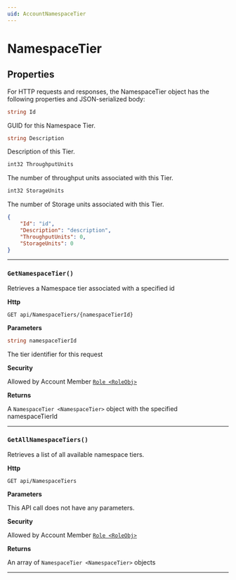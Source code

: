 ```yaml
---
uid: AccountNamespaceTier
---
```


NamespaceTier
=======================================================

## Properties

For HTTP requests and responses, the NamespaceTier object has the following properties and JSON-serialized body: 

```csharp
string Id
```
GUID for this Namespace Tier.

```csharp
string Description
```
Description of this Tier.

```csharp
int32 ThroughputUnits
```
The number of throughput units associated with this Tier.

```csharp
int32 StorageUnits
```
The number of Storage units associated with this Tier.


```json
{
	"Id": "id",
	"Description": "description",
	"ThroughputUnits": 0,
	"StorageUnits": 0
}
```
***

### `GetNamespaceTier()`

Retrieves a Namespace tier associated with a specified id

**Http**

`GET api/NamespaceTiers/{namespaceTierId}`

**Parameters**

```csharp
string namespaceTierId
```
The tier identifier for this request

**Security**

Allowed by Account Member [`Role <RoleObj>`](Account_Role.md)

**Returns**

A `NamespaceTier <NamespaceTier>` object with the specified namespaceTierId

***
### `GetAllNamespaceTiers()`

Retrieves a list of all available namespace tiers.

**Http**

`GET api/NamespaceTiers`

**Parameters**

This API call does not have any parameters.

**Security**

Allowed by Account Member [`Role <RoleObj>`](Account_Role.md)

**Returns**

An array of `NamespaceTier <NamespaceTier>` objects

***
